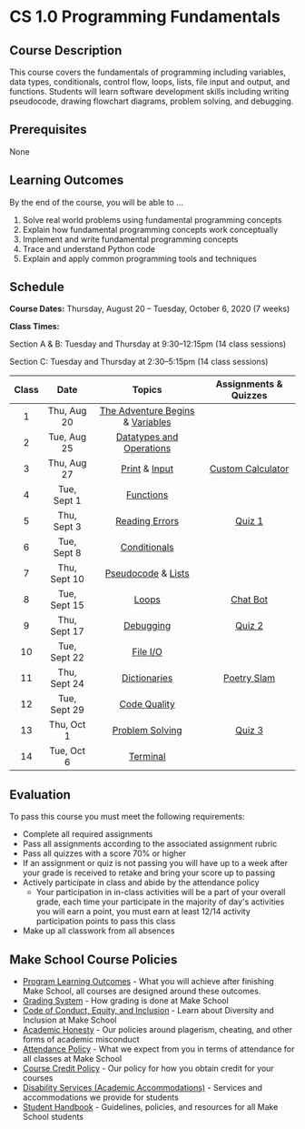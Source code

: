 # CS 1.0 Programming Fundamentals

## Course Description

This course covers the fundamentals of programming including variables, data types, conditionals, control flow, loops, lists, file input and output, and functions. Students will learn software development skills including writing pseudocode, drawing flowchart diagrams, problem solving, and debugging. 

## Prerequisites

None


## Learning Outcomes

By the end of the course, you will be able to ...

1. Solve real world problems using fundamental programming concepts
1. Explain how fundamental programming concepts work conceptually
1. Implement and write fundamental programming concepts
1. Trace and understand Python code
1. Explain and apply common programming tools and techniques

## Schedule

**Course Dates:** Thursday, August 20 – Tuesday, October 6, 2020 (7 weeks)

**Class Times:** 

Section A & B: Tuesday and Thursday at 9:30–12:15pm (14 class sessions)

Section C: Tuesday and Thursday at 2:30–5:15pm (14 class sessions)

| Class |          Date          |                 Topics                  |    Assignments & Quizzes    |
|:-----:|:----------------------:|:---------------------------------------:|:---------------------------------------:|
|  1 |  Thu, Aug 20               | [The Adventure Begins] & [Variables] | 
|  2 |  Tue, Aug 25               | [Datatypes and Operations] |
|  3 |  Thu, Aug 27               | [Print] & [Input] | [Custom Calculator]
|  4 |  Tue, Sept 1               | [Functions] |
|  5 |  Thu, Sept 3               | [Reading Errors] | [Quiz 1]
|  6 |  Tue, Sept 8               | [Conditionals] |
|  7 |  Thu, Sept 10               | [Pseudocode] & [Lists] |
|  8 |  Tue, Sept 15              | [Loops] | [Chat Bot]
|  9 |  Thu, Sept 17              | [Debugging] | [Quiz 2]
| 10 |  Tue, Sept 22              | [File I/O] |
| 11 |  Thu, Sept 24              | [Dictionaries] | [Poetry Slam]
| 12 |  Tue, Sept 29              | [Code Quality] |
| 13 |  Thu, Oct 1              | [Problem Solving] | [Quiz 3]
| 14 |  Tue, Oct 6                | [Terminal] |


[The Adventure Begins]: Lessons/adventure_begins.md
[Variables]: Lessons/variables.md
[Datatypes and Operations]: Lessons/datatypes_operations.md
[Print]: Lessons/print.md
[Input]: Lessons/input.md
[Functions]: Lessons/functions.md
[Reading Errors]: Lessons/reading_errors.md
[Conditionals]: Lessons/conditionals.md
[Pseudocode]: Lessons/pseudocode.md
[Lists]: Lessons/lists.md
[Loops]: Lessons/loops.md
[Debugging]: Lessons/debugging.md
[File I/O]: Lessons/file_io.md
[Dictionaries]: Lessons/dictionaries.md
[Code Quality]: Lessons/code_quality.md
[Problem Solving]: Lessons/problem_solving.md
[Terminal]: Lessons/terminal.md

[Custom Calculator]: Lessons/custom_calculator.md
[Chat Bot]: Lessons/chat_bot.md
[Poetry Slam]: Lessons/poetry_slam.md

[Quiz 1]: Lessons/quiz1.md
[Quiz 2]: Lessons/quiz2.md
[Quiz 3]: Lessons/quiz3.md

## Evaluation

To pass this course you must meet the following requirements:

- Complete all required assignments
- Pass all assignments according to the associated assignment rubric
- Pass all quizzes with a score 70% or higher 
- If an assignment or quiz is not passing you will have up to a week after your grade is received to retake and bring your score up to passing
- Actively participate in class and abide by the attendance policy
    - Your participation in in-class activities will be a part of your overall grade, each time your participate in the majority of day's activities you will earn a point, you must earn at least 12/14 activity participation points to pass this class
- Make up all classwork from all absences

## Make School Course Policies

- [Program Learning Outcomes](https://make.sc/program-learning-outcomes) - What you will achieve after finishing Make School, all courses are designed around these outcomes.
- [Grading System](https://make.sc/grading-system) - How grading is done at Make School
- [Code of Conduct, Equity, and Inclusion](https://make.sc/code-of-conduct) - Learn about Diversity and Inclusion at Make School
- [Academic Honesty](https://make.sc/academic-honesty-policy) - Our policies around plagerism, cheating, and other forms of academic misconduct
- [Attendance Policy](https://make.sc/attendance-policy) - What we expect from you in terms of attendance for all classes at Make School
- [Course Credit Policy](https://make.sc/course-credit-policy) - Our policy for how you obtain credit for your courses
- [Disability Services (Academic Accommodations)](https://make.sc/disability-services) - Services and accommodations we provide for students
- [Student Handbook](https://make.sc/student-handbook) - Guidelines, policies, and resources for all Make School students
